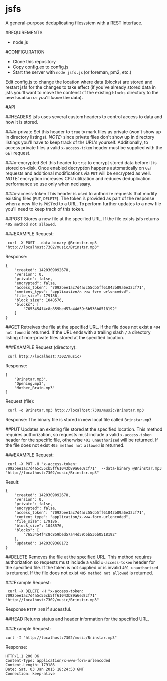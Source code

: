 jsfs
====

A general-purpose deduplicating filesystem with a REST interface.

#REQUIREMENTS
* node.js

#CONFIGURATION
*  Clone this repository
*  Copy config.ex to config.js
*  Start the server with `node jsfs.js` (or foreman, pm2, etc.)

Edit config.js to change the location where data (blocks) are stored and restart jsfs for the changes to take effect (if you've already stored data in jsfs you'll want to move the contenst of the existing `blocks` directory to the new location or you'll loose the data).

#API

##HEADERS
jsfs uses several custom headers to control access to data and how it is stored.

###x-private
Set this header to `true` to mark files as private (won't show up in directory listings).  *NOTE:* since private files don't show up in directory listings you'll have to keep track of the URL's yourself.  Additionally, to access private files a valid `x-access-token` header must be supplied with the `GET` request.

###x-encrypted
Set this header to `true` to encrypt stored data before it is stored on-disk.  Once enabled decryption happens automatically on `GET` requests and additional modifications via `PUT` will be encrypted as well. *NOTE:* encryption increases CPU utilization and reduces deduplication performance so use only when necissary.

###x-access-token
This header is used to authorize requests that modify existing files (`PUT`, `DELETE`).  The token is provided as part of the response when a new file is `POST`ed to a URL.  To perform further updates to a new file you'll need to keep track of this token.


##POST
Stores a new file at the specified URL.  If the file exists jsfs returns `405 method not allowed`.

###EXAMPLE
Request:

     curl -X POST --data-binary @Brinstar.mp3 "http://localhost:7302/music/Brinstar.mp3"

Response:
````
{
    "created": 1420309092678,
    "version": 0,
    "private": false,
    "encrypted": false,
    "access_token": "7092bee1ac7d4a5c55cb5ff61043b89a6e32cf71",
    "content_type": "application/x-www-form-urlencoded",
    "file_size": 179186,
    "block_size": 1048576,
    "blocks": [
        "7653454f4c8c859bed57a44d59c6b536b0518192"
    ]
}
````

##GET
Retreives the file at the specified URL.  If the file does not exist a `404 not found` is returned.  If the URL ends with a trailing slash `/` a directory listing of non-private files stored at the specified location.

###EXAMPLE
Request (directory):

     curl http://localhost:7302/music/

Response:

````
[
    "Brinstar.mp3",
    "Opening.mp3",
    "Mother_Brain.mp3"
]
````

Request (file):

     curl -o Brinstar.mp3 http://localhost:730s/music/Brinstar.mp3

Response: 
The binary file is stored in new local file called `Brinstar.mp3`.

##PUT
Updates an existing file stored at the specified location.  This method requires authorization, so requests must include a valid `x-access-token` header for the specific file, otherwise `401 unauthorized` will be returned.  If the file does not exist `405 method not allowed` is returned.

###EXAMPLE
Request:

     curl -X PUT -H "x-access-token: 7092bee1ac7d4a5c55cb5ff61043b89a6e32cf71"  --data-binary @Brinstar.mp3 "http://localhost:7302/music/Brinstar.mp3"

Result:
````
{
    "created": 1420309092678,
    "version": 0,
    "private": false,
    "encrypted": false,
    "access_token": "7092bee1ac7d4a5c55cb5ff61043b89a6e32cf71",
    "content_type": "application/x-www-form-urlencoded",
    "file_size": 179186,
    "block_size": 1048576,
    "blocks": [
        "7653454f4c8c859bed57a44d59c6b536b0518192"
    ],
    "updated": 1420309368172
}
````

##DELETE
Removes the file at the specified URL.  This method requires authorization so requests must include a valid `x-access-token` header for the specified file.  If the token is not supplied or is invalid `401 unauthorized` is returend.  If the file does not exist `405 method not allowed` is returned.

###Example
Request:

     curl -X DELETE -H "x-access-token: 7092bee1ac7d4a5c55cb5ff61043b89a6e32cf71" "http://localhost:7302/music/Brinstar.mp3"

Response
`HTTP 200` if sucessful.

##HEAD
Returns status and header information for the specified URL.

###Example
Request:

    curl -I "http://localhost:7302/music/Brinstar.mp3"

Response:
````
HTTP/1.1 200 OK
Content-Type: application/x-www-form-urlencoded
Content-Length: 179186
Date: Sat, 03 Jan 2015 18:24:53 GMT
Connection: keep-alive
````

